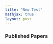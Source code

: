 ```yaml
---
title: "New Test"
mathjax: true
layout: post
---
```


### Published Papers

 
 <object data="{{ site.url }}{{ site.baseurl }}/assets/LatexSymbols.pdf" width="1000" height="1000" type="application/pdf"></object>
